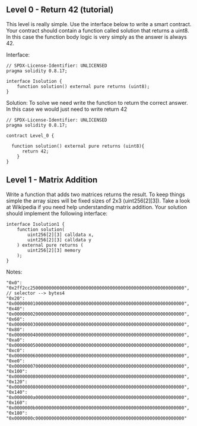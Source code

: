 ## Level 0 - Return 42 (tutorial)

This level is really simple. Use the interface below to write a smart contract. Your contract should contain a function called solution that returns a uint8. In this case the function body logic is very simply as the answer is always 42.

Interface:
```solidity
// SPDX-License-Identifier: UNLICENSED
pragma solidity 0.8.17;

interface Isolution {
    function solution() external pure returns (uint8);
}
```
Solution:
To solve we need write the function to return the correct answer. In this case we would just need to write return 42

```solidity
// SPDX-License-Identifier: UNLICENSED
pragma solidity 0.8.17;

contract Level_0 {

  function solution() external pure returns (uint8){
      return 42;
    }
}
```

## Level 1 - Matrix Addition


Write a function that adds two matrices returns the result. To keep things simple the array sizes will be fixed sizes of 2x3 (uint256[2][3]). Take a look at Wikipedia if you need help understanding matrix addition. Your solution should implement the following interface:


```solidity
interface Isolution1 {
    function solution(
        uint256[2][3] calldata x, 
        uint256[2][3] calldata y
    ) external pure returns (
        uint256[2][3] memory
    );
}
```

Notes:

    "0x0": "0x2ff2cc2500000000000000000000000000000000000000000000000000000000",
    // selector --> bytes4
    "0x20": "0x0000000100000000000000000000000000000000000000000000000000000000",
    "0x40": "0x0000000200000000000000000000000000000000000000000000000000000000",
    "0x60": "0x0000000300000000000000000000000000000000000000000000000000000000",
    "0x80": "0x0000000400000000000000000000000000000000000000000000000000000000",
    "0xa0": "0x0000000500000000000000000000000000000000000000000000000000000000",
    "0xc0": "0x0000000600000000000000000000000000000000000000000000000000000000",
    "0xe0": "0x0000000700000000000000000000000000000000000000000000000000000000",
    "0x100": "0x0000000800000000000000000000000000000000000000000000000000000000",
    "0x120": "0x0000000800000000000000000000000000000000000000000000000000000000",
    "0x140": "0x0000000a00000000000000000000000000000000000000000000000000000000",
    "0x160": "0x0000000b00000000000000000000000000000000000000000000000000000000",
    "0x180": "0x0000000c00000000000000000000000000000000000000000000000000000000"
